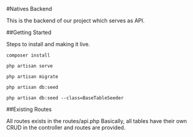 #Natives Backend

This is the backend of our project which serves as API.

##Getting Started

Steps to install and making it live.
```
composer install

php artisan serve

php artisan migrate

php artisan db:seed

php artisan db:seed --class=BaseTableSeeder
```

##Existing Routes 

All routes exists in the routes/api.php
Basically, all tables have their own CRUD in the controller and routes are provided.